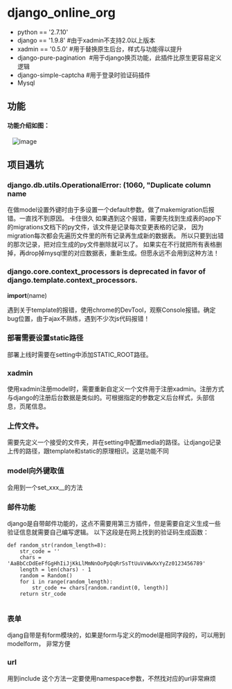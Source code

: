 # django_online_org
 - python == '2.7.10' 
 - django == '1.9.8' #由于xadmin不支持2.0以上版本
 - xadmin == '0.5.0' #用于替换原生后台，样式与功能得以提升
 - django-pure-pagination  #用于django换页功能，此插件比原生更容易定义逻辑
 - django-simple-captcha #用于登录时验证码插件
 - Mysql 
 
## 功能 
#### 功能介绍如图：
    ![image](https://github.com/koeelio/django_online_org/blob/master/media/WechatIMG5097.jpeg)
## 项目遇坑 
###  django.db.utils.OperationalError: (1060, "Duplicate column name

在做model设置外键时由于多设置一个default参数。做了makemigration后报错。一直找不到原因。
卡住很久
如果遇到这个报错，需要先找到生成表的app下的migrations文档下的py文件，该文件是记录每次变更表格的记录，
因为migration每次都会先遍历文件里的所有记录再生成新的数据表。
所以只要到出错的那次记录，把对应生成的py文件删除就可以了。
如果实在不行就把所有表格删掉，再drop掉mysql里的对应数据表，重新生成。但愿永远不会用到这种方法！


### django.core.context_processors is deprecated in favor of django.template.context_processors.
  __import__(name)
  
遇到关于template的报错，使用chrome的DevTool，观察Console报错。确定bug位置，由于ajax不熟练，遇到不少次js代码报错！


### 部署需要设置static路径
部署上线时需要在setting中添加STATIC_ROOT路径。
### xadmin
使用xadmin注册model时，需要重新自定义一个文件用于注册xadmin。注册方式与django的注册后台数据是类似的。可根据指定的参数定义后台样式，头部信息，页尾信息。
### 上传文件。
 需要先定义一个接受的文件夹，并在setting中配置media的路径。让django记录上传的路径，跟template和static的原理相识。这是功能不同
### model向外键取值
 会用到一个set_xxx__的方法
### 邮件功能
 django是自带邮件功能的，这点不需要用第三方插件，但是需要自定义生成一些验证信息就需要自己编写逻辑。
 以下这段是在网上找到的验证码生成函数：

``` 
def random_str(random_length=8):
    str_code = ''
    chars = 'AaBbCcDdEeFfGgHhIiJjKkLlMmNnOoPpQqRrSsTtUuVvWwXxYyZz0123456789'
    length = len(chars) - 1
    random = Random()
    for i in range(random_length):
        str_code += chars[random.randint(0, length)]
    return str_code
    
 ```
 
 ### 表单
 djang自带是有form模块的，如果是form与定义的model是相同字段的，可以用到modelform， 非常方便
 
 ### url
 用到include 这个方法一定要使用namespace参数，不然找对应的url非常麻烦
 
 
